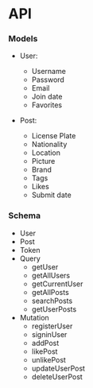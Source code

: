 # API

### **Models**
- User:
  - Username
  - Password
  - Email
  - Join date
  - Favorites

- Post:
  - License Plate
  - Nationality
  - Location
  - Picture
  - Brand
  - Tags
  - Likes
  - Submit date

### **Schema**
- User
- Post
- Token
- Query
  - getUser
  - getAllUsers
  - getCurrentUser
  - getAllPosts
  - searchPosts
  - getUserPosts
- Mutation
  - registerUser
  - signinUser
  - addPost
  - likePost
  - unlikePost
  - updateUserPost
  - deleteUserPost
